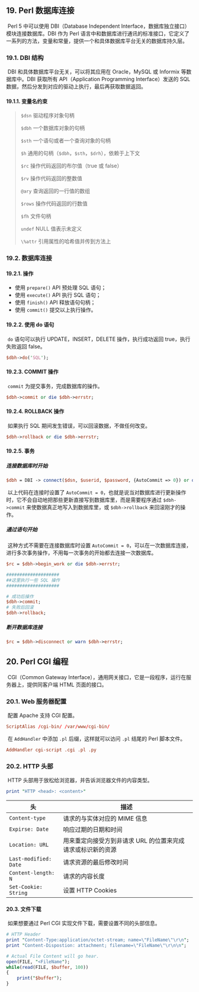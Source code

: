 ## 19. Perl 数据库连接

​	Perl 5 中可以使用 DBI（Database Independent Interface，数据库独立接口）模块连接数据库。DBI 作为 Perl 语言中和数据库进行通讯的标准接口，它定义了一系列的方法，变量和常量，提供一个和具体数据库平台无关的数据库持久层。

### 19.1. DBI 结构

​	DBI 和具体数据库平台无关，可以将其应用在 Oracle，MySQL 或 Informix 等数据库中。DBI 获取所有 API（Application Programming Interface）发送的 SQL 数据，然后分发到对应的驱动上执行，最后再获取数据返回。

#### 19.1.1. 变量名约束

> `$dsn`			驱动程序对象句柄
>
> `$dbh`			一个数据库对象的句柄
>
> `$sth`			一个语句或者一个查询对象的句柄
>
> `$h`				通用的句柄（`$dbh`，`$sth`，`$drh`），依赖于上下文
>
> `$rc`			  操作代码返回的布尔值（true 或 false）
>
> `$rv`			  操作代码返回的整数值
>
> `@ary`			查询返回的一行值的数组
>
> `$rows`		  操作代码返回的行数值
>
> `$fh`			  文件句柄
>
> `undef`		  NULL 值表示未定义
>
> `\%attr`		引用属性的哈希值并传到方法上

### 19.2. 数据库连接

#### 19.2.1. 操作

- 使用 `prepare()` API 预处理 SQL 语句；
- 使用 `execute()` API 执行 SQL 语句；
- 使用 `finish()` API 释放语句句柄；
- 使用 `commit()` 提交以上执行操作。

#### 19.2.2. 使用 do 语句

​	`do` 语句可以执行 UPDATE，INSERT，DELETE 操作，执行成功返回 true，执行失败返回 false。

```perl
$dbh->do('SQL');
```

#### 19.2.3. COMMIT 操作

​	`commit` 为提交事务，完成数据库的操作。

```perl
$dbh->commit or die $dbh->errstr;
```

#### 19.2.4. ROLLBACK 操作

​	如果执行 SQL 期间发生错误，可以回滚数据，不做任何改变。

```perl
$dbh->rollback or die $dbh->errstr;
```

#### 19.2.5. 事务

##### 连接数据库时开始

```perl
$dbh = DBI -> connect($dsn, $userid, $password, {AutoCommit => 0}) or die $DBI::errstr;
```

​	以上代码在连接时设置了 `AutoCommit = 0`，也就是说当对数据库进行更新操作时，它不会自动地把那些更新直接写到数据库里，而是需要程序通过 `$dbh->commit` 来使数据真正地写入到数据库里，或 `$dbh->rollback` 来回滚刚才的操作。

##### 通过语句开始

​	这种方式不需要在连接数据库时设置 `AutoCommit = 0`，可以在一次数据库连接，进行多次事务操作，不用每一次事务的开始都去连接一次数据库。

```perl
$rc = $dbh->begin_work or die $dbh->errstr;

####################
##这里执行一些 SQL 操作
####################

# 成功后操作
$dbh->commit;
# 失败后回滚
$dbh->rollback;
```

##### 断开数据库连接

```perl
$rc = $dbh->disconnect or warn $dbh->errstr;
```

## 20. Perl CGI 编程

​	CGI（Common Gateway Interface），通用网关接口，它是一段程序，运行在服务器上，提供同客户端 HTML 页面的接口。

### 20.1. Web 服务器配置

​	配置 Apache 支持 CGI 配置。

```conf
ScriptAlias /cgi-bin/ /var/www/cgi-bin/
```

​	在 `AddHandler` 中添加 `.pl` 后缀，这样就可以访问 `.pl` 结尾的 Perl 脚本文件。

```conf
AddHandler cgi-script .cgi .pl .py
```

### 20.2. HTTP 头部

​	HTTP 头部用于放松给浏览器，并告诉浏览器文件的内容类型。

```perl
print "HTTP <head>: <content>"
```

| 头                    | 描述                                                        |
| --------------------- | ----------------------------------------------------------- |
| `Content-type`        | 请求的与实体对应的 MIME 信息                                |
| `Expirse: Date`       | 响应过期的日期和时间                                        |
| `Location: URL`       | 用来重定向接受方到非请求 URL 的位置来完成请求或标识新的资源 |
| `Last-modified: Date` | 请求资源的最后修改时间                                      |
| `Content-length: N`   | 请求的内容长度                                              |
| `Set-Cookie: String`  | 设置 HTTP Cookies                                           |

#### 20.3. 文件下载

​	如果想要通过 Perl CGI 实现文件下载，需要设置不同的头部信息。

```perl
# HTTP Header
print "Content-Type:application/octet-stream; name=\"FileName\"\r\n";
print "Content-Dispostion: attachment; filename=\"FileName\"\r\n\n";

# Actual File Content will go hear.
open(FILE, "<FileName");
while(read(FILE, $buffer, 100))
{
	print("$buffer");
}
```

